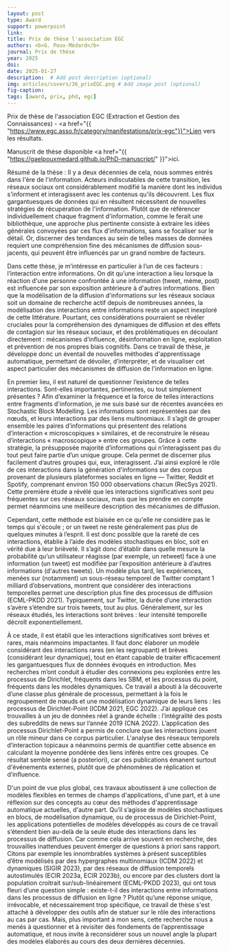 ```yaml
---
layout: post
type: Award
support: powerpoint
link: 
title: Prix de thèse l'association EGC
authors: <b>G. Poux-Médard</b>
journal: Prix de thèse
year: 2025
doi: 
date: 2025-01-27
description:  # Add post description (optional)
img: articles/covers/36_prixEGC.png # Add image post (optional)
fig-caption: 
tags: [award, prix, phd, egc]
---
```


Prix de thèse de l'association EGC (Extraction et Gestion des Connaissances) - <a href="{{ "https://www.egc.asso.fr/category/manifestations/prix-egc"}}">Lien vers les résultats</a>.

Manuscrit de thèse disponible <a href="{{ "https://gaelpouxmedard.github.io/PhD-manuscript/" }}">ici</a>.

Résumé de la thèse :
Il y a deux décennies de cela, nous sommes entrés dans l'ère de l'information. 
Acteurs indiscutables de cette transition, les réseaux sociaux ont considérablement 
modifié la manière dont les individus s'informent et interagissent avec les contenus 
qu'ils découvrent. Les flux gargantuesques de données qui en résultent nécessitent 
de nouvelles stratégies de récupération de l'information. Plutôt que de référencer 
individuellement chaque fragment d'information, comme le ferait une bibliothèque, 
une approche plus pertinente consiste à extraire les idées générales convoyées par 
ces flux d'informations, sans se focaliser sur le détail. Or, discerner des tendances 
au sein de telles masses de données requiert une compréhension fine des mécanismes de 
diffusion sous-jacents, qui peuvent être influencés par un grand nombre de facteurs.

Dans cette thèse, je m’intéresse en particulier à l’un de ces facteurs : l’interaction 
entre informations. On dit qu’une interaction a lieu lorsque la réaction d'une personne 
confrontée à une information (tweet, mème, post) est influencée par son exposition 
antérieure à d'autres informations. Bien que la modélisation de la diffusion d'informations 
sur les réseaux sociaux soit un domaine de recherche actif depuis de nombreuses années, 
la modélisation des interactions entre informations reste un aspect inexploré de cette 
littérature. Pourtant, ces considérations pourraient se révéler cruciales pour la 
compréhension des dynamiques de diffusion et des effets de contagion sur les réseaux 
sociaux, et des problématiques en découlant directement : mécanismes d’influence, 
désinformation en ligne, exploitation et prévention de nos propres biais cognitifs. 
Dans ce travail de thèse, je développe donc un éventail de nouvelles méthodes d'apprentissage 
automatique, permettant de dévoiler, d’interpréter, et de visualiser cet aspect particulier 
des mécanismes de diffusion de l'information en ligne.

En premier lieu, il est naturel de questionner l’existence de telles interactions. 
Sont-elles importantes, pertinentes, ou tout simplement présentes ? Afin d’examiner 
la fréquence et la force de telles interactions entre fragments d'information, je me 
suis basé sur de récentes avancées en Stochastic Block Modelling. Les informations 
sont représentées par des nœuds, et leurs interactions par des liens multinomiaux. 
Il s’agit de grouper ensemble les paires d’informations qui présentent des relations 
d’interaction « microscopiques » similaires, et de reconstruire le réseau d’interactions 
« macroscopique » entre ces groupes. Grâce à cette stratégie, la présupposée majorité 
d’informations qui n’interagissent pas du tout peut faire partie d’un unique groupe. 
Cela permet de discerner plus facilement d’autres groupes qui, eux, interagissent. 
J’ai ainsi exploré le rôle de ces interactions dans la génération d'informations sur 
des corpus provenant de plusieurs plateformes sociales en ligne — Twitter, Reddit et 
Spotify, comprenant environ 150 000 observations chacun (RecSys 2021). Cette première 
étude a révélé que les interactions significatives sont peu fréquentes sur 
ces réseaux sociaux, mais que les prendre en compte permet néanmoins une meilleure 
description des mécanismes de diffusion.


Cependant, cette méthode est biaisée en ce qu'elle ne considère pas le temps qui 
s'écoule ; or un tweet ne reste généralement pas plus de quelques minutes à l’esprit. 
Il est donc possible que la rareté de ces interactions, établie à l’aide des modèles 
stochastiques en bloc, soit en vérité due à leur brièveté. Il s’agit donc d’établir dans 
quelle mesure la probabilité qu’un utilisateur réagisse (par exemple, un retweet) face à 
une information (un tweet) est modifiée par l’exposition antérieure à d’autres informations 
(d'autres tweets). Un modèle plus tard, les expériences, menées sur (notamment) un sous-réseau 
temporel de Twitter comptant 1 milliard d’observations, montrent que considérer des interactions 
temporelles permet une description plus fine des processus de diffusion (ECML-PKDD 2021). 
Typiquement, sur Twitter, la durée d’une interaction s’avère s’étendre sur trois tweets, tout au 
plus. Généralement, sur les réseaux étudiés, les interactions sont brèves : leur intensité 
temporelle décroît exponentiellement.


À ce stade, il est établi que les interactions significatives sont brèves et rares, mais néanmoins 
impactantes. Il faut donc élaborer un modèle considérant des interactions rares (en les regroupant) 
et brèves (considérant leur dynamique), tout en étant capable de traiter efficacement les 
gargantuesques flux de données évoqués en introduction. Mes recherches m’ont conduit à étudier des 
connexions peu explorées entre les processus de Dirichlet, fréquents dans les SBM, et les processus 
du point, fréquents dans les modèles dynamiques. Ce travail a abouti à la découverte d’une classe 
plus générale de processus, permettant à la fois le regroupement de nœuds et une modélisation dynamique 
de leurs liens : les processus de Dirichlet-Point (ICDM 2021, EGC 2022). J’ai appliqué ces trouvailles 
à un jeu de données réel à grande échelle : l’intégralité des posts des subreddits de news sur l’année 2019 
(CNA 2022). L’application des processus Dirichlet-Point a permis de conclure que les interactions 
jouent un rôle mineur dans ce corpus particulier. L'analyse des réseaux temporels d’interaction 
topicaux a néanmoins permis de quantifier cette absence en calculant la moyenne pondérée des liens 
inférés entre ces groupes. Ce résultat semble sensé (a posteriori), car ces publications émanent 
surtout d'événements externes, plutôt que de phénomènes de réplication et d’influence.


D'un point de vue plus global, ces travaux aboutissent à une collection de modèles flexibles en termes de 
champs d'applications, d'une part, et à une réflexion sur des concepts au cœur des méthodes d'apprentissage 
automatique actuelles, d'autre part. Qu’il s’agisse de modèles stochastiques en blocs, de modélisation 
dynamique, ou de processus de Dirichlet-Point, les applications potentielles de modèles développés au cours 
de ce travail s’étendent bien au-delà de la seule étude des interactions dans les processus de diffusion. Car 
comme cela arrive souvent en recherche, des trouvailles inattendues peuvent émerger de questions à priori 
sans rapport. Citons par exemple les innombrables systèmes à présent susceptibles d’être modélisés par des 
hypergraphes multinomiaux (ICDM 2022) et dynamiques (SIGIR 2023), par des réseaux de diffusion temporels 
autostimulés (ECIR 2023a, ECIR 2023b), ou encore par des clusters dont la population croitrait sur/sub-linéairement 
(ECML-PKDD 2023), 
qui ont tous fleuri d’une question simple : existe-t-il des interactions entre informations 
dans les processus de diffusion en ligne ? Plutôt qu’une réponse unique, irrévocable, et nécessairement 
trop spécifique, ce travail de thèse s'est attaché à développer des outils afin de statuer sur le rôle des 
interactions au cas par cas. Mais, plus important à mon sens, cette recherche nous a menés à questionner 
et à revisiter des fondements de l’apprentissage automatique, et nous invite à reconsidérer sous un nouvel 
angle la plupart des modèles élaborés au cours des deux dernières décennies.